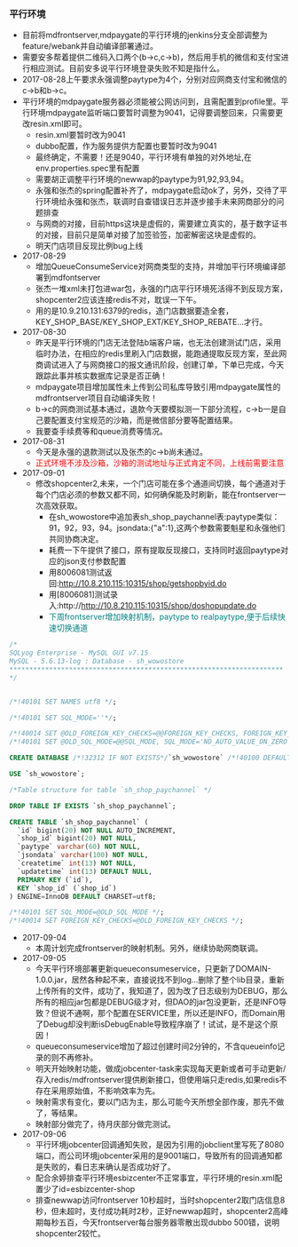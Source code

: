 ### 平行环境

* 目前将mdfrontserver,mdpaygate的平行环境的jenkins分支全部调整为feature/webank并自动编译部署通过。
* 需要安多帮着提供二维码入口两个(b->c,c->b)，然后用手机的微信和支付宝进行相应测试。目前安多说平行环境登录失败不知是指什么。
* 2017-08-28上午要求永强调整paytype为4个，分别对应网商支付宝和微信的c->b和b->c。
* 平行环境的mdpaygate服务器必须能被公网访问到，且需配置到profile里。平行环境mdpaygate监听端口要暂时调整为9041，记得要调整回来，只需要更改resin.xml即可。
    * resin.xml要暂时改为9041
    * dubbo配置，作为服务提供方配置也要暂时改为9041
    * 最终确定，不需要！还是9040，平行环境有单独的对外地址,在env.properties.spec里有配置
    * 需要胡正调整平行环境的newwap的paytype为91,92,93,94。
    * 永强和张杰的spring配置补齐了，mdpaygate启动ok了，另外，交待了平行环境给永强和张杰，联调时自查错误日志并逐步接手未来网商部分的问题排查
    * 与网商的对接，目前https这块是虚假的，需要建立真实的，基于数字证书的对接，目前只是简单对接了加签验签，加密解密这块是虚假的。
    * 明天门店项目反现比例bug上线
* 2017-08-29
    * 增加QueueConsumeService对网商类型的支持，并增加平行环境编译部署到mdfontserver
    * 张杰一堆xml未打包进war包，永强的门店平行环境死活得不到反现方案，shopcenter2应该连接redis不对，耽误一下午。
    * 用的是10.9.210.131:6379的redis，造门店数据要造全套，KEY_SHOP_BASE/KEY_SHOP_EXT/KEY_SHOP_REBATE...才行。
* 2017-08-30
    * 昨天是平行环境的门店无法登陆b端客户端，也无法创建测试门店，采用临时办法，在相应的redis里刷入门店数据，能跑通提取反现方案，至此网商调试进入了与网商接口的报文通讯阶段，创建订单，下单已完成，今天跟踪此事并核实数据库记录是否正确！
    * mdpaygate项目增加属性未上传到公司私库导致引用mdpaygate属性的mdfrontserver项目自动编译失败！
    * b->c的网商测试基本通过，退款今天要模拟测一下部分流程，c->b一是自己要配置支付宝规范的沙箱，而是微信部分要等配置结果。
    * 我要查手续费等和queue消费等情况。
* 2017-08-31
    * 今天是永强的退款测试以及张杰的c->b尚未通过。
    * <font color=red>正式环境不涉及沙箱，沙箱的测试地址与正式肯定不同，上线前需要注意</font>
* 2017-09-01
    * 修改shopcenter2,未来，一个门店可能在多个通道间切换，每个通道对于每个门店必须的参数又都不同，如何确保能及时刷新，能在frontserver一次高效获取。
        * 在sh_wowostore中追加表sh_shop_paychannel表:paytype类似：91，92，93，94。jsondata:{"a":1},这两个参数需要魁星和永强他们共同协商决定。
        * 耗费一下午提供了接口，原有提取反现接口，支持同时返回paytype对应的json支付参数配置
        * 用8006081测试返回:http://10.8.210.115:10315/shop/getshopbyid.do
        * 用[8006081]测试录入:http://http://10.8.210.115:10315/shop/doshopupdate.do
        * <font color=Teal>下周frontserver增加映射机制，paytype to realpaytype,便于后续快速切换通道</font>
```sql
/*
SQLyog Enterprise - MySQL GUI v7.15
MySQL - 5.6.13-log : Database - sh_wowostore
*********************************************************************
*/


/*!40101 SET NAMES utf8 */;

/*!40101 SET SQL_MODE=''*/;

/*!40014 SET @OLD_FOREIGN_KEY_CHECKS=@@FOREIGN_KEY_CHECKS, FOREIGN_KEY_CHECKS=0 */;
/*!40101 SET @OLD_SQL_MODE=@@SQL_MODE, SQL_MODE='NO_AUTO_VALUE_ON_ZERO' */;

CREATE DATABASE /*!32312 IF NOT EXISTS*/`sh_wowostore` /*!40100 DEFAULT CHARACTER SET utf8 */;

USE `sh_wowostore`;

/*Table structure for table `sh_shop_paychannel` */

DROP TABLE IF EXISTS `sh_shop_paychannel`;

CREATE TABLE `sh_shop_paychannel` (
  `id` bigint(20) NOT NULL AUTO_INCREMENT,
  `shop_id` bigint(20) NOT NULL,
  `paytype` varchar(60) NOT NULL,
  `jsondata` varchar(100) NOT NULL,
  `createtime` int(13) NOT NULL,
  `updatetime` int(13) DEFAULT NULL,
  PRIMARY KEY (`id`),
  KEY `shop_id` (`shop_id`)
) ENGINE=InnoDB DEFAULT CHARSET=utf8;

/*!40101 SET SQL_MODE=@OLD_SQL_MODE */;
/*!40014 SET FOREIGN_KEY_CHECKS=@OLD_FOREIGN_KEY_CHECKS */;

```
* 2017-09-04
  * 本周计划完成frontserver的映射机制。另外，继续协助网商联调。
* 2017-09-05
  * 今天平行环境部署更新queueconsumeservice，只更新了DOMAIN-1.0.0.jar，居然各种起不来，直接说找不到log...删除了整个lib目录，重新上传所有的文件，成功了，我知道了，因为改了日志级别为DEBUG，那么所有的相应jar包都是DEBUG级才对，但DAO的jar包没更新，还是INFO导致？但说不通啊，那个配置在SERVICE里，所以还是INFO，而Domain用了Debug却没判断isDebugEnable导致程序崩了！试试，是不是这个原因！
  * queueconsumeservice增加了超过创建时间2分钟的，不含queueinfo记录的则不再修补。
  * 明天开始映射功能，做成jobcenter-task来实现每天更新或者可手动更新/存入redis/mdfrontserver提供刷新接口，但使用端只走redis,如果redis不存在采用原始值，不影响效率为先。
  * 映射需求有变化，要以门店为主，那么可能今天所想全部作废，那先不做了，等结果。
  * 映射部分做完了，待月庆部分做完测试。
* 2017-09-06
  * 平行环境jobcenter回调通知失败，是因为引用的jobclient里写死了8080端口，而公司环境jobcenter采用的是9001端口，导致所有的回调通知都是失败的，看日志来确认是否成功好了。
  * 配合余婷排查平行环境esbizcenter不正常事宜，平行环境的resin.xml配置少了id=esbizcenter-shop
  * 排查newwap访问frontserver 10秒超时，当时shopcenter2取门店信息8秒，但未超时，支付成功耗时2秒，正好newwap超时，shopcenter2高峰期每秒五百，今天frontserver每台服务器零散出现dubbo 500错，说明shopcenter2较忙。
